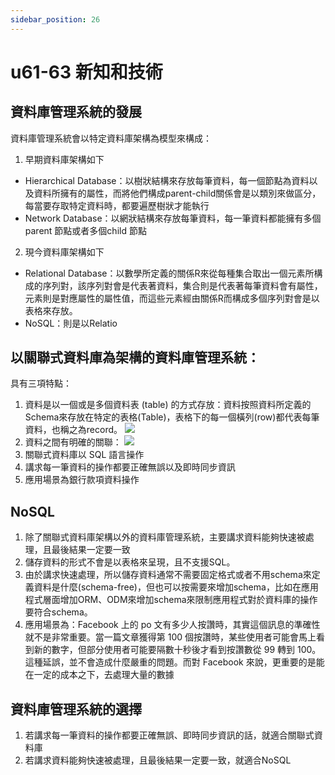 ```yaml
---
sidebar_position: 26
---
```


# u61-63 新知和技術 

## 資料庫管理系統的發展
資料庫管理系統會以特定資料庫架構為模型來構成：
1. 早期資料庫架構如下
  - Hierarchical Database：以樹狀結構來存放每筆資料，每一個節點為資料以及資料所擁有的屬性，而將他們構成parent-child關係會是以類別來做區分，每當要存取特定資料時，都要遍歷樹狀才能執行
  - Network Database：以網狀結構來存放每筆資料，每一筆資料都能擁有多個parent 節點或者多個child 節點

2. 現今資料庫架構如下
  - Relational Database：以數學所定義的關係R來從每種集合取出一個元素所構成的序列對，該序列對會是代表著資料，集合則是代表著每筆資料會有屬性，元素則是對應屬性的屬性值，而這些元素經由關係R而構成多個序列對會是以表格來存放。
  - NoSQL：則是以Relatio



## 以關聯式資料庫為架構的資料庫管理系統：
具有三項特點：
1. 資料是以一個或是多個資料表 (table) 的方式存放：資料按照資料所定義的Schema來存放在特定的表格(Table)，表格下的每一個橫列(row)都代表每筆資料，也稱之為record。
![](https://res.cloudinary.com/dqfxgtyoi/image/upload/v1641923278/blog/database/relation_ygdqfg.png)
2. 資料之間有明確的關聯：
![](https://res.cloudinary.com/dqfxgtyoi/image/upload/v1641923277/blog/database/relationship_sryoyf.png)
3. 關聯式資料庫以 SQL 語言操作
4. 講求每一筆資料的操作都要正確無誤以及即時同步資訊
5. 應用場景為銀行款項資料操作


## NoSQL
1. 除了關聯式資料庫架構以外的資料庫管理系統，主要講求資料能夠快速被處理，且最後結果一定要一致
2. 儲存資料的形式不會是以表格來呈現，且不支援SQL。
3. 由於講求快速處理，所以儲存資料通常不需要固定格式或者不用schema來定義資料是什麼(schema-free)，但也可以按需要來增加schema，比如在應用程式層面增加ORM、ODM來增加schema來限制應用程式對於資料庫的操作要符合schema。
4. 應用場景為：Facebook 上的 po 文有多少人按讚時，其實這個訊息的準確性就不是非常重要。當一篇文章獲得第 100 個按讚時，某些使用者可能會馬上看到新的數字，但部分使用者可能要隔數十秒後才看到按讚數從 99 轉到 100。這種延誤，並不會造成什麼嚴重的問題。而對 Facebook 來說，更重要的是能在一定的成本之下，去處理大量的數據

## 資料庫管理系統的選擇
1. 若講求每一筆資料的操作都要正確無誤、即時同步資訊的話，就適合關聯式資料庫
2. 若講求資料能夠快速被處理，且最後結果一定要一致，就適合NoSQL